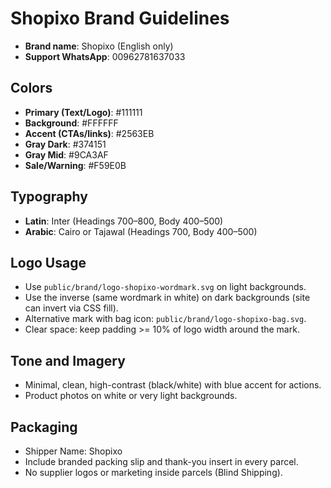 # Shopixo Brand Guidelines

- **Brand name**: Shopixo (English only)
- **Support WhatsApp**: 00962781637033

## Colors
- **Primary (Text/Logo)**: #111111
- **Background**: #FFFFFF
- **Accent (CTAs/links)**: #2563EB
- **Gray Dark**: #374151
- **Gray Mid**: #9CA3AF
- **Sale/Warning**: #F59E0B

## Typography
- **Latin**: Inter (Headings 700–800, Body 400–500)
- **Arabic**: Cairo or Tajawal (Headings 700, Body 400–500)

## Logo Usage
- Use `public/brand/logo-shopixo-wordmark.svg` on light backgrounds.
- Use the inverse (same wordmark in white) on dark backgrounds (site can invert via CSS fill).
- Alternative mark with bag icon: `public/brand/logo-shopixo-bag.svg`.
- Clear space: keep padding >= 10% of logo width around the mark.

## Tone and Imagery
- Minimal, clean, high-contrast (black/white) with blue accent for actions.
- Product photos on white or very light backgrounds.

## Packaging
- Shipper Name: Shopixo
- Include branded packing slip and thank-you insert in every parcel.
- No supplier logos or marketing inside parcels (Blind Shipping).
